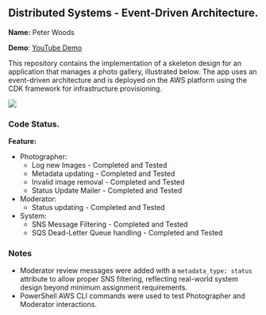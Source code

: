 ## Distributed Systems - Event-Driven Architecture.

__Name:__ Peter Woods

__Demo__: [YouTube Demo](https://youtu.be/0-XboOIwWuU)

This repository contains the implementation of a skeleton design for an application that manages a photo gallery, illustrated below. The app uses an event-driven architecture and is deployed on the AWS platform using the CDK framework for infrastructure provisioning.

![](./images/arch.png)

### Code Status.

__Feature:__
+ Photographer:
  + Log new Images - Completed and Tested
  + Metadata updating - Completed and Tested
  + Invalid image removal - Completed and Tested
  + Status Update Mailer - Completed and Tested
+ Moderator:
  + Status updating - Completed and Tested
+ System:
  + SNS Message Filtering - Completed and Tested
  + SQS Dead-Letter Queue handling - Completed and Tested

### Notes

- Moderator review messages were added with a `metadata_type: status` attribute to allow proper SNS filtering, reflecting real-world system design beyond minimum assignment requirements.
- PowerShell AWS CLI commands were used to test Photographer and Moderator interactions.
